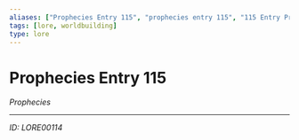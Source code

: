 ```yaml
---
aliases: ["Prophecies Entry 115", "prophecies entry 115", "115 Entry Prophecies"]
tags: [lore, worldbuilding]
type: lore
---
```


# Prophecies Entry 115

*Prophecies*

---
*ID: LORE00114*